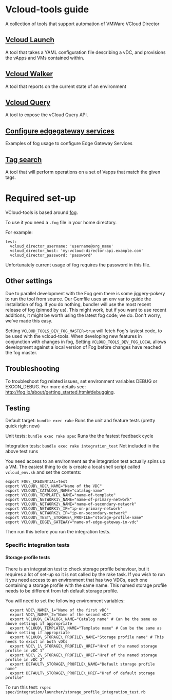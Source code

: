Vcloud-tools guide
============

A collection of tools that support automation of VMWare VCloud Director

## [Vcloud Launch][vcloud-launch]
A tool that takes a YAML configuration file describing a vDC, and provisions
the vApps and VMs contained within.

## [Vcloud Walker][vcloudwalker]
A tool that reports on the current state of an environment

## [Vcloud Query][vcloud-query]
A tool to expose the vCloud Query API.

## [Configure edgegateway services][edgegateway]
Examples of fog usage to configure Edge Gateway Services

## [Tag search][tag_search]
A tool that will perform operations on a set of Vapps that match the given tags.

Required set-up
===============

VCloud-tools is based around [fog].

To use it you need a `.fog` file in your home directory.

For example:

    test:
      vcloud_director_username: 'username@org_name'
      vcloud_director_host: 'my-vcloud-director-api.example.com'
      vcloud_director_password: 'password'

Unfortunately current usage of fog requires the password in this file.

## Other settings

Due to parallel development with the Fog gem there is some jiggery-pokery to run
the tool from source. Our Gemfile uses an env var to guide the installation of fog.
If you do nothing, bundler will use the most recent release of fog (pinned by us).
This might work, but if you want to use recent additions, it might be worth using the
latest fog code; we do. Don't worry, we've made this easy.

Setting `VCLOUD_TOOLS_DEV_FOG_MASTER=true` will fetch
Fog's lastest code, to be used with the vcloud-tools. When developing new features
in conjunction with changes in fog, Setting `VCLOUD_TOOLS_DEV_FOG_LOCAL` allows
development against a local version of Fog before changes have reached the fog
master.

## Troubleshooting

To troubleshoot fog related issues, set environment variables DEBUG or EXCON_DEBUG.
For more details see: http://fog.io/about/getting_started.html#debugging.

## Testing

Default target: `bundle exec rake`
Runs the unit and feature tests (pretty quick right now)

Unit tests: `bundle exec rake spec`
Runs the the fastest feedback cycle

Integration tests: `bundle exec rake integration_test`
Not included in the above test runs


You need access to an environment as the integration test actually spins up a
VM. The easiest thing to do is create a local shell script called
`vcloud_env.sh` and set the contents:

    export FOG\_CREDENTIAL=test
    export VCLOUD\_VDC\_NAME="Name of the VDC"
    export VCLOUD\_CATALOG\_NAME="catalog-name"
    export VCLOUD\_TEMPLATE\_NAME="name-of-template"
    export VCLOUD\_NETWORK1\_NAME="name-of-primary-network"
    export VCLOUD\_NETWORK2\_NAME="name-of-secondary-network"
    export VCLOUD\_NETWORK1\_IP="ip-on-primary-network"
    export VCLOUD\_NETWORK2\_IP="ip-on-secondary-network"
    export VCLOUD\_TEST\_STORAGE\_PROFILE="storage-profile-name"
    export VCLOUD\_EDGE\_GATEWAY="name-of-edge-gateway-in-vdc"

Then run this before you run the integration tests.

### Specific integration tests

#### Storage profile tests

There is an integration test to check storage profile behaviour, but it requires a lot of set-up so it is not called by the rake task. If you wish to run it you need access to an environment that has two VDCs, each one containing a storage profile with the same name. This named storage profile needs to be different from teh default storage profile.

You will need to set the following environment variables:

      export VDC\_NAME\_1="Name of the first vDC"
      export VDC\_NAME\_2="Name of the second vDC"
      export VCLOUD\_CATALOG\_NAME="Catalog name" # Can be the same as above settings if appropriate
      export VCLOUD\_TEMPLATE\_NAME="Template name" # Can be the same as above setting if appropriate
      export VCLOUD\_STORAGE\_PROFILE\_NAME="Storage profile name" # This needs to exist in both vDCs
      export VDC\_1\_STORAGE\_PROFILE\_HREF="Href of the named storage profile in vDC 1"
      export VDC\_2\_STORAGE\_PROFILE\_HREF="Href of the named storage profile in vDC 2"
      export DEFAULT\_STORAGE\_PROFILE\_NAME="Default storage profile name"
      export DEFAULT\_STORAGE\_PROFILE\_HREF="Href of default storage profile"

To run this test: `rspec spec/integration/launcher/storage_profile_integration_test.rb`

[vcloudwalker]: https://github.com/alphagov/vcloud-walker
[edgegateway]: docs/edgegateway.md
[tag_search]: docs/tag_search.md
[vcloud-launch]: docs/vcloud-launch.md
[vcloud-query]: docs/vcloud-query.md
[fog]: http://fog.io/
